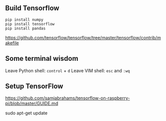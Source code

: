 ## Build Tensorflow

```
pip install numpy
pip install tensorflow
pip install pandas
```





https://github.com/tensorflow/tensorflow/tree/master/tensorflow/contrib/makefile

## Some terminal wisdom

Leave Python shell: `control` + `d`
Leave VIM shell: `esc` and `:wq`

Setup TensorFlow
----------------

https://github.com/samjabrahams/tensorflow-on-raspberry-pi/blob/master/GUIDE.md

sudo apt-get update
